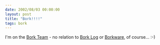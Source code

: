 ```yaml
---
date: 2002/08/03 00:00:00
layout: post
title: "Bork!!!!"
tags: bork
---
```


I'm on the [Bork Team](http://www.kurup.org/images/med-bork-team.jpg) - no relation to [Bork Log](http://badgertronics.com/blog) or [Borkware](http://borkware.com), of course... :-)
